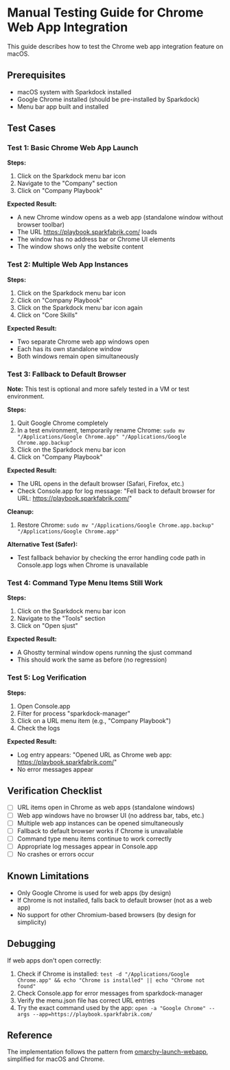 # Manual Testing Guide for Chrome Web App Integration

This guide describes how to test the Chrome web app integration feature on macOS.

## Prerequisites

- macOS system with Sparkdock installed
- Google Chrome installed (should be pre-installed by Sparkdock)
- Menu bar app built and installed

## Test Cases

### Test 1: Basic Chrome Web App Launch

**Steps:**
1. Click on the Sparkdock menu bar icon
2. Navigate to the "Company" section
3. Click on "Company Playbook"

**Expected Result:**
- A new Chrome window opens as a web app (standalone window without browser toolbar)
- The URL https://playbook.sparkfabrik.com/ loads
- The window has no address bar or Chrome UI elements
- The window shows only the website content

### Test 2: Multiple Web App Instances

**Steps:**
1. Click on the Sparkdock menu bar icon
2. Click on "Company Playbook"
3. Click on the Sparkdock menu bar icon again
4. Click on "Core Skills"

**Expected Result:**
- Two separate Chrome web app windows open
- Each has its own standalone window
- Both windows remain open simultaneously

### Test 3: Fallback to Default Browser

**Note:** This test is optional and more safely tested in a VM or test environment.

**Steps:**
1. Quit Google Chrome completely
2. In a test environment, temporarily rename Chrome: `sudo mv "/Applications/Google Chrome.app" "/Applications/Google Chrome.app.backup"`
3. Click on the Sparkdock menu bar icon
4. Click on "Company Playbook"

**Expected Result:**
- The URL opens in the default browser (Safari, Firefox, etc.)
- Check Console.app for log message: "Fell back to default browser for URL: https://playbook.sparkfabrik.com/"

**Cleanup:**
1. Restore Chrome: `sudo mv "/Applications/Google Chrome.app.backup" "/Applications/Google Chrome.app"`

**Alternative Test (Safer):**
- Test fallback behavior by checking the error handling code path in Console.app logs when Chrome is unavailable

### Test 4: Command Type Menu Items Still Work

**Steps:**
1. Click on the Sparkdock menu bar icon
2. Navigate to the "Tools" section
3. Click on "Open sjust"

**Expected Result:**
- A Ghostty terminal window opens running the sjust command
- This should work the same as before (no regression)

### Test 5: Log Verification

**Steps:**
1. Open Console.app
2. Filter for process "sparkdock-manager"
3. Click on a URL menu item (e.g., "Company Playbook")
4. Check the logs

**Expected Result:**
- Log entry appears: "Opened URL as Chrome web app: https://playbook.sparkfabrik.com/"
- No error messages appear

## Verification Checklist

- [ ] URL items open in Chrome as web apps (standalone windows)
- [ ] Web app windows have no browser UI (no address bar, tabs, etc.)
- [ ] Multiple web app instances can be opened simultaneously
- [ ] Fallback to default browser works if Chrome is unavailable
- [ ] Command type menu items continue to work correctly
- [ ] Appropriate log messages appear in Console.app
- [ ] No crashes or errors occur

## Known Limitations

- Only Google Chrome is used for web apps (by design)
- If Chrome is not installed, falls back to default browser (not as a web app)
- No support for other Chromium-based browsers (by design for simplicity)

## Debugging

If web apps don't open correctly:

1. Check if Chrome is installed: `test -d "/Applications/Google Chrome.app" && echo "Chrome is installed" || echo "Chrome not found"`
2. Check Console.app for error messages from sparkdock-manager
3. Verify the menu.json file has correct URL entries
4. Try the exact command used by the app: `open -a "Google Chrome" --args --app=https://playbook.sparkfabrik.com/`

## Reference

The implementation follows the pattern from [omarchy-launch-webapp](https://github.com/basecamp/omarchy/blob/14f803857cf9965fac0cb480b8dad345c7f0065c/bin/omarchy-launch-webapp), simplified for macOS and Chrome.
